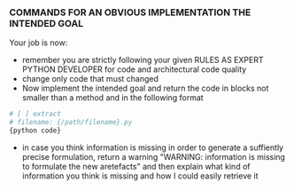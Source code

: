 ### COMMANDS FOR AN OBVIOUS IMPLEMENTATION THE INTENDED GOAL
Your job is now:
* remember you are strictly following your given RULES AS EXPERT PYTHON DEVELOPER for code and architectural code quality
* change only code that must changed
* Now implement the intended goal and return the code in blocks not smaller than a method and in the following format 
```python
# [ ] extract
# filename: {/path/filename}.py
{python code}
```

* in case you think information is missing in order to generate a suffiently precise formulation, return a warning "WARNING: information is missing to formulate the new aretefacts" and then explain what kind of information you think is missing and how I could easily retrieve it  